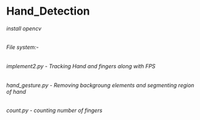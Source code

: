 # Hand_Detection
###### install opencv
###### File system:-
###### implement2.py - Tracking Hand and fingers along with FPS
###### hand_gesture.py - Removing backgroung elements and segmenting region of hand
###### count.py - counting number of fingers 
